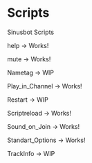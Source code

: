 # Scripts

Sinusbot Scripts

help -> Works!

mute -> Works!

Nametag -> WIP

Play_in_Channel -> Works!

Restart -> WIP

Scriptreload -> Works!

Sound_on_Join -> Works!

Standart_Options -> Works!

TrackInfo -> WIP
